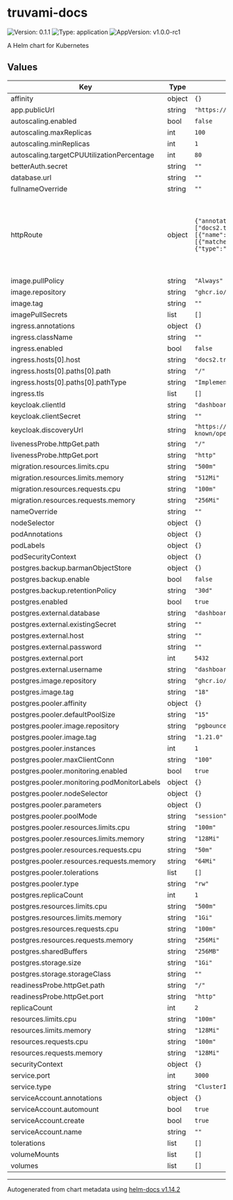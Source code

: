 # truvami-docs

![Version: 0.1.1](https://img.shields.io/badge/Version-0.1.1-informational?style=flat-square) ![Type: application](https://img.shields.io/badge/Type-application-informational?style=flat-square) ![AppVersion: v1.0.0-rc1](https://img.shields.io/badge/AppVersion-v1.0.0--rc1-informational?style=flat-square)

A Helm chart for Kubernetes

## Values

| Key | Type | Default | Description |
|-----|------|---------|-------------|
| affinity | object | `{}` |  |
| app.publicUrl | string | `"https://dashboard.truvami.com"` |  |
| autoscaling.enabled | bool | `false` |  |
| autoscaling.maxReplicas | int | `100` |  |
| autoscaling.minReplicas | int | `1` |  |
| autoscaling.targetCPUUtilizationPercentage | int | `80` |  |
| betterAuth.secret | string | `""` |  |
| database.url | string | `""` |  |
| fullnameOverride | string | `""` |  |
| httpRoute | object | `{"annotations":{},"enabled":false,"hostnames":["docs2.truvami.com"],"parentRefs":[{"name":"gateway","sectionName":"http"}],"rules":[{"matches":[{"path":{"type":"PathPrefix","value":"/headers"}}]}]}` | Expose the service via gateway-api HTTPRoute Requires Gateway API resources and suitable controller installed within the cluster (see: https://gateway-api.sigs.k8s.io/guides/) |
| image.pullPolicy | string | `"Always"` |  |
| image.repository | string | `"ghcr.io/truvami/docs-v2"` |  |
| image.tag | string | `""` |  |
| imagePullSecrets | list | `[]` |  |
| ingress.annotations | object | `{}` |  |
| ingress.className | string | `""` |  |
| ingress.enabled | bool | `false` |  |
| ingress.hosts[0].host | string | `"docs2.truvami.com"` |  |
| ingress.hosts[0].paths[0].path | string | `"/"` |  |
| ingress.hosts[0].paths[0].pathType | string | `"ImplementationSpecific"` |  |
| ingress.tls | list | `[]` |  |
| keycloak.clientId | string | `"dashboard"` |  |
| keycloak.clientSecret | string | `""` |  |
| keycloak.discoveryUrl | string | `"https://sso.sbcdc.ch/auth/realms/truvami/.well-known/openid-configuration"` |  |
| livenessProbe.httpGet.path | string | `"/"` |  |
| livenessProbe.httpGet.port | string | `"http"` |  |
| migration.resources.limits.cpu | string | `"500m"` |  |
| migration.resources.limits.memory | string | `"512Mi"` |  |
| migration.resources.requests.cpu | string | `"100m"` |  |
| migration.resources.requests.memory | string | `"256Mi"` |  |
| nameOverride | string | `""` |  |
| nodeSelector | object | `{}` |  |
| podAnnotations | object | `{}` |  |
| podLabels | object | `{}` |  |
| podSecurityContext | object | `{}` |  |
| postgres.backup.barmanObjectStore | object | `{}` |  |
| postgres.backup.enable | bool | `false` |  |
| postgres.backup.retentionPolicy | string | `"30d"` |  |
| postgres.enabled | bool | `true` |  |
| postgres.external.database | string | `"dashboard"` |  |
| postgres.external.existingSecret | string | `""` |  |
| postgres.external.host | string | `""` |  |
| postgres.external.password | string | `""` |  |
| postgres.external.port | int | `5432` |  |
| postgres.external.username | string | `"dashboard"` |  |
| postgres.image.repository | string | `"ghcr.io/cloudnative-pg/postgresql"` |  |
| postgres.image.tag | string | `"18"` |  |
| postgres.pooler.affinity | object | `{}` |  |
| postgres.pooler.defaultPoolSize | string | `"15"` |  |
| postgres.pooler.image.repository | string | `"pgbouncer/pgbouncer"` |  |
| postgres.pooler.image.tag | string | `"1.21.0"` |  |
| postgres.pooler.instances | int | `1` |  |
| postgres.pooler.maxClientConn | string | `"100"` |  |
| postgres.pooler.monitoring.enabled | bool | `true` |  |
| postgres.pooler.monitoring.podMonitorLabels | object | `{}` |  |
| postgres.pooler.nodeSelector | object | `{}` |  |
| postgres.pooler.parameters | object | `{}` |  |
| postgres.pooler.poolMode | string | `"session"` |  |
| postgres.pooler.resources.limits.cpu | string | `"100m"` |  |
| postgres.pooler.resources.limits.memory | string | `"128Mi"` |  |
| postgres.pooler.resources.requests.cpu | string | `"50m"` |  |
| postgres.pooler.resources.requests.memory | string | `"64Mi"` |  |
| postgres.pooler.tolerations | list | `[]` |  |
| postgres.pooler.type | string | `"rw"` |  |
| postgres.replicaCount | int | `1` |  |
| postgres.resources.limits.cpu | string | `"500m"` |  |
| postgres.resources.limits.memory | string | `"1Gi"` |  |
| postgres.resources.requests.cpu | string | `"100m"` |  |
| postgres.resources.requests.memory | string | `"256Mi"` |  |
| postgres.sharedBuffers | string | `"256MB"` |  |
| postgres.storage.size | string | `"1Gi"` |  |
| postgres.storage.storageClass | string | `""` |  |
| readinessProbe.httpGet.path | string | `"/"` |  |
| readinessProbe.httpGet.port | string | `"http"` |  |
| replicaCount | int | `2` |  |
| resources.limits.cpu | string | `"100m"` |  |
| resources.limits.memory | string | `"128Mi"` |  |
| resources.requests.cpu | string | `"100m"` |  |
| resources.requests.memory | string | `"128Mi"` |  |
| securityContext | object | `{}` |  |
| service.port | int | `3000` |  |
| service.type | string | `"ClusterIP"` |  |
| serviceAccount.annotations | object | `{}` |  |
| serviceAccount.automount | bool | `true` |  |
| serviceAccount.create | bool | `true` |  |
| serviceAccount.name | string | `""` |  |
| tolerations | list | `[]` |  |
| volumeMounts | list | `[]` |  |
| volumes | list | `[]` |  |

----------------------------------------------
Autogenerated from chart metadata using [helm-docs v1.14.2](https://github.com/norwoodj/helm-docs/releases/v1.14.2)
